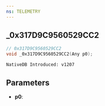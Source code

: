 ```yaml
---
ns: TELEMETRY
---
```

## _0x317D9C9560529CC2

```c
// 0x317D9C9560529CC2
void _0x317D9C9560529CC2(Any p0);
```

```
NativeDB Introduced: v1207
```

## Parameters
* **p0**:
